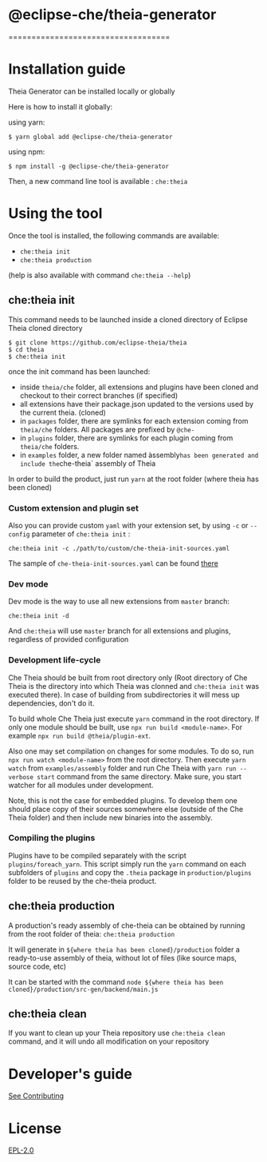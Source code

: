# @eclipse-che/theia-generator
===================================


# Installation guide

Theia Generator can be installed locally or globally

Here is how to install it globally:

using yarn:
```
$ yarn global add @eclipse-che/theia-generator
```

using npm:
```
$ npm install -g @eclipse-che/theia-generator
```

Then, a new command line tool is available : `che:theia`

# Using the tool

Once the tool is installed, the following commands are available:
- `che:theia init`
- `che:theia production`

(help is also available with command `che:theia --help`)

## che:theia init

This command needs to be launched inside a cloned directory of Eclipse Theia cloned directory

```
$ git clone https://github.com/eclipse-theia/theia
$ cd theia
$ che:theia init
```

once the init command has been launched:
- inside `theia/che` folder, all extensions and plugins have been cloned and checkout to their correct branches (if specified)
- all extensions have their package.json updated to the versions used by the current theia. (cloned)
- in `packages` folder, there are symlinks for each extension coming from `theia/che` folders. All packages are prefixed by `@che-`
- in `plugins` folder, there are symlinks for each plugin coming from `theia/che` folders.
- in `examples` folder, a new folder named àssembly` has been generated and include the `che-theia` assembly of Theia

In order to build the product, just run `yarn` at the root folder (where theia has been cloned)

### Custom extension and plugin set

Also you can provide custom `yaml` with your extension set, by using `-c` or `--config` parameter of `che:theia init` :

`che:theia init -c ./path/to/custom/che-theia-init-sources.yaml`

The sample of `che-theia-init-sources.yaml` can be found [there](https://github.com/eclipse/che-theia/blob/master/che-theia-init-sources.yml)

### Dev mode

Dev mode is the way to use all new extensions from `master` branch:

`che:theia init -d`

And `che:theia` will use `master` branch for all extensions and plugins, regardless of provided configuration

### Development life-cycle
Che Theia should be built from root directory only (Root directory of Che Theia is the directory into which Theia was clonned and `che:theia init` was executed there). In case of building from subdirectories it will mess up dependencies, don't do it.

To build whole Che Theia just execute `yarn` command in the root directory.
If only one module should be built, use `npx run build <module-name>`. For example `npx run build @theia/plugin-ext`.

Also one may set compilation on changes for some modules. To do so, run `npx run watch <module-name>` from the root directory. Then execute `yarn watch` from `examples/assembly` folder and run Che Theia with `yarn run --verbose start` command from the same directory. Make sure, you start watcher for all modules under development.

Note, this is not the case for embedded plugins.
To develop them one should place copy of their sources somewhere else (outside of the Che Theia folder) and then include new binaries into the assembly.

### Compiling the plugins
Plugins have to be compiled separately with the script `plugins/foreach_yarn`. This script simply run the `yarn` command on each subfolders of `plugins` and copy the `.theia` package in `production/plugins` folder to be reused by the che-theia product.

## che:theia production
A production's ready assembly of che-theia can be obtained by running from the root folder of theia: `che:theia production`

It will generate in `${where theia has been cloned}/production` folder a ready-to-use assembly of theia, without lot of files (like source maps, source code, etc)

It can be started with the command `node ${where theia has been cloned}/production/src-gen/backend/main.js`

## che:theia clean

If you want to clean up your Theia repository use
`che:theia clean` command, and it will undo all modification on your repository

# Developer's guide
[See Contributing](CONTRIBUTING.md)

# License

[EPL-2.0](LICENSE)
